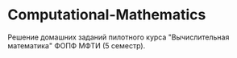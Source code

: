# Computational-Mathematics
Решение домашних заданий пилотного курса "Вычислительная математика" ФОПФ МФТИ (5 семестр).
